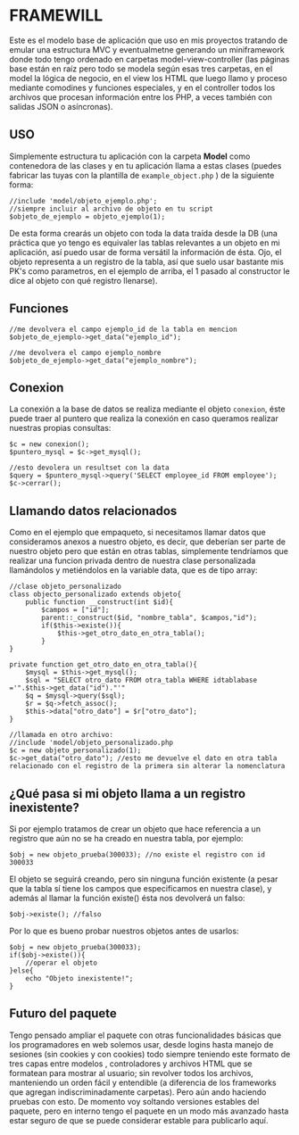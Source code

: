 # FRAMEWILL #
Este es el modelo base de aplicación que uso en mis proyectos tratando de emular una estructura MVC y eventualmetne generando un miniframework donde todo tengo ordenado en carpetas model-view-controller (las páginas base están en raíz pero todo se modela según esas tres carpetas, en el model la lógica de negocio, en el view los HTML que luego llamo y proceso mediante comodines y funciones especiales, y en el controller todos los archivos que procesan información entre los PHP, a veces también con salidas JSON o asíncronas).

## USO ##

Simplemente estructura tu aplicación con la carpeta **Model** como contenedora de las clases y en tu aplicación llama a estas clases (puedes fabricar las tuyas con la plantilla de `example_object.php` ) de la siguiente forma:

    //include 'model/objeto_ejemplo.php'; 
    //siempre incluir al archivo de objeto en tu script
    $objeto_de_ejemplo = objeto_ejemplo(1);

De esta forma crearás un objeto con toda la data traída desde la DB (una práctica que yo tengo es equivaler las tablas relevantes a un objeto en mi aplicación, así puedo usar de forma versátil la información de ésta. Ojo, el objeto representa a un registro de la tabla, así que suelo usar bastante mis PK's como parametros, en el ejemplo de arriba, el 1 pasado al constructor le dice al objeto con qué registro llenarse).

##  Funciones ##
    
    //me devolvera el campo ejemplo_id de la tabla en mencion
    $objeto_de_ejemplo->get_data("ejemplo_id");
    
    //me devolvera el campo ejemplo_nombre 
    $objeto_de_ejemplo->get_data("ejemplo_nombre");

## Conexion ##

La conexión a la base de datos se realiza mediante el objeto `conexion`, éste puede traer al puntero que realiza la conexión en caso queramos realizar nuestras propias consultas:

    $c = new conexion();
    $puntero_mysql = $c->get_mysql();
    
    //esto devolera un resultset con la data
    $query = $puntero_mysql->query('SELECT employee_id FROM employee');
    $c->cerrar();

## Llamando datos relacionados ##

Como en el ejemplo que empaqueto, si necesitamos llamar datos que consideramos anexos a nuestro objeto, es decir, que deberían ser parte de nuestro objeto pero que están en otras tablas, simplemente tendríamos que realizar una funcion privada dentro de nuestra clase personalizada llamándolos y metiéndolos en la variable data, que es de tipo array:

    //clase objeto_personalizado
    class objecto_personalizado extends objeto{
    	public function __construct(int $id){
    		$campos = ["id"];
    		parent::_construct($id, "nombre_tabla", $campos,"id");
			if($this->existe()){
    			$this->get_otro_dato_en_otra_tabla();
			}
    }
    
    private function get_otro_dato_en_otra_tabla(){
    	$mysql = $this->get_mysql();
    	$sql = "SELECT otro_dato FROM otra_tabla WHERE idtablabase ='".$this->get_data("id")."'"
    	$q = $mysql->query($sql);
    	$r = $q->fetch_assoc();
    	$this->data["otro_dato"] = $r["otro_dato"];
    }
    
    //llamada en otro archivo:
    //include 'model/objeto_personalizado.php
    $c = new objeto_personalizado(1);
    $c->get_data("otro_dato"); //esto me devuelve el dato en otra tabla relacionado con el registro de la primera sin alterar la nomenclatura

## ¿Qué pasa si mi objeto llama a un registro inexistente? ##

Si por ejemplo tratamos de crear un objeto que hace referencia a un registro que aún no se ha creado en nuestra tabla, por ejemplo:

    $obj = new objeto_prueba(300033); //no existe el registro con id 300033

El objeto se seguirá creando, pero sin ninguna función existente (a pesar que la tabla sí tiene los campos que especificamos en nuestra clase), y además al llamar la función existe() ésta nos devolverá un falso:

    $obj->existe(); //falso

Por lo que es bueno probar nuestros objetos antes de usarlos:

    $obj = new objeto_prueba(300033);
    if($obj->existe()){
    	//operar el objeto
    }else{
    	echo "Objeto inexistente!";
    }

## Futuro del paquete ##

Tengo pensado ampliar el paquete con otras funcionalidades básicas que los programadores en web solemos usar, desde logins hasta manejo de sesiones (sin cookies y con cookies) todo siempre teniendo este formato de tres capas entre modelos , controladores y archivos HTML que se formatean para mostrar al usuario; sin revolver todos los archivos, manteniendo un orden fácil y entendible (a diferencia de los frameworks que agregan indiscriminadamente carpetas). Pero aún ando haciendo pruebas con esto. De momento voy soltando versiones estables del paquete, pero en interno tengo el paquete en un modo más avanzado hasta estar seguro de que se puede considerar estable para publicarlo aquí.
